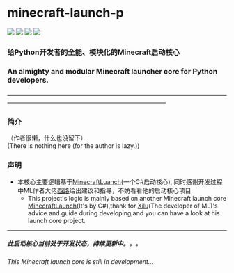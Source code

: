 <h1>minecraft-launch-p</h1>

![](https://img.shields.io/badge/license-MIT-green)
![](https://img.shields.io/github/repo-size/Blessing-Studio/minecraft-launch-p)
![](https://img.shields.io/github/stars/Blessing-Studio/minecraft-launch-p)
![](https://img.shields.io/github/commit-activity/y/Blessing-Studio/minecraft-launch-p)

<h3><div>给Python开发者的全能、模块化的Minecraft启动核心</div></h3>
<h3>An almighty and modular Minecraft launcher core for Python developers.</h3>

——————————————————————————————————————————————————————————————
### 简介

<div>（作者很懒，什么也没留下）</div>
<div>(There is nothing here (for the author is lazy.))</div>

### 声明
+ 本核心主要逻辑基于[MinecraftLuanch](https://github.com/Blessing-Studio/MinecraftLaunch)(一个C#启动核心), 同时感谢开发过程中ML作者大佬[西路](https://github.com/YangSpring114)给出建议和指导，不妨看看他的启动核心项目
  + This project's logic is mainly based on another Minecraft launch core [MinecraftLaunch](https://github.com/Blessing-Studio/MinecraftLaunch)(It's by C#),thank for [Xilu](https://github.com/YangSpring114)(The developer of ML)'s advice and guide during developing,and you can have a look at his launch core project.


---------------------------------------------------------------
##### 此启动核心当前处于开发状态，持续更新中。。。
###### This Minecraft launch core is still in development... 

